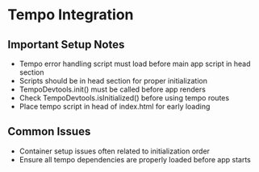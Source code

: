 # Tempo Integration

## Important Setup Notes
- Tempo error handling script must load before main app script in head section
- Scripts should be in head section for proper initialization
- TempoDevtools.init() must be called before app renders
- Check TempoDevtools.isInitialized() before using tempo routes
- Place tempo script in head of index.html for early loading

## Common Issues
- Container setup issues often related to initialization order
- Ensure all tempo dependencies are properly loaded before app starts
